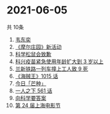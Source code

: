 # 2021-06-05
  共 10条

  <!-- BEGIN -->
  <!-- 最后更新时间:Sat Jun 05 2021 15:18:48 GMT+0000 (Coordinated Universal Time) -->
  1. [韦东奕](https://www.zhihu.com/search?q=韦东奕)
1. [《摩尔庄园》新活动](https://www.zhihu.com/search?q=摩尔庄园)
1. [科学松鼠会致歉](https://www.zhihu.com/search?q=科学松鼠会)
1. [科兴疫苗紧急使用年龄扩大到 3 岁以上](https://www.zhihu.com/search?q=科兴疫苗)
1. [兰新铁路一列车撞上工人致 9 死](https://www.zhihu.com/search?q=兰新铁路)
1. [《海贼王》1015 话](https://www.zhihu.com/search?q=海贼王)
1. [今日「芒种」](https://www.zhihu.com/search?q=芒种)
1. [一人之下 561 话](https://www.zhihu.com/search?q=一人之下)
1. [向科学要答案](https://www.zhihu.com/search?q=向科学要答案)
1. [第 24 届上海电影节](https://www.zhihu.com/search?q=上海电影节)
  <!-- END -->
  